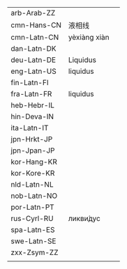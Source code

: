 | | | |
|-|-|-|
| arb-Arab-ZZ |  |  |
| cmn-Hans-CN | 液相线 |  |
| cmn-Latn-CN | yèxiàng xiàn |  |
| dan-Latn-DK |  |  |
| deu-Latn-DE | Liquidus |  |
| eng-Latn-US | liquidus |  |
| fin-Latn-FI |  |  |
| fra-Latn-FR | liquidus |  |
| heb-Hebr-IL |  |  |
| hin-Deva-IN |  |  |
| ita-Latn-IT |  |  |
| jpn-Hrkt-JP |  |  |
| jpn-Jpan-JP |  |  |
| kor-Hang-KR |  |  |
| kor-Kore-KR |  |  |
| nld-Latn-NL |  |  |
| nob-Latn-NO |  |  |
| por-Latn-PT |  |  |
| rus-Cyrl-RU | ликви́дус |  |
| spa-Latn-ES |  |  |
| swe-Latn-SE |  |  |
| zxx-Zsym-ZZ |  |  |
|  |  |  |
